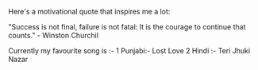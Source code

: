 Here's a motivational quote that inspires me a lot:

"Success is not final, failure is not fatal: It is the courage to continue that counts." - Winston Churchil


Currently my favourite song is :- 
   1 Punjabi:- Lost Love
   2 Hindi :- Teri Jhuki Nazar
   